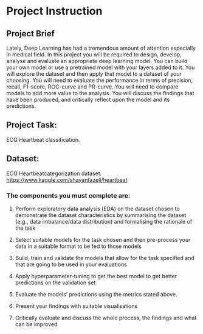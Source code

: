 # Project Instruction 

## Project Brief

Lately, Deep Learning has had a tremendous amount of attention especially in medical field. In this project you will be required to design, develop, analyse and evaluate an appropriate deep learning model. You can build your own model or use a pretrained model with your layers added to it. You will explore the dataset and then apply that model to a dataset of your choosing. You will need to evaluate the performance in terms of precision, recall, F1-score, ROC-curve and PR-curve. You will need to compare models to add more value to the analysis. You will discuss the findings that have been produced, and critically reflect upon the model and its predictions. 

## Project Task:

ECG Heartbeat classification.

## Dataset: 

ECG Heartbeatcategorization dataset: https://www.kaggle.com/shayanfazeli/heartbeat


### The components you must complete are:

1.	Perform exploratory data analysis (EDA) on the dataset chosen to demonstrate the dataset characteristics by summarising the dataset (e.g., data imbalance/data distribution) and formalising the rationale of the task 

2.	Select suitable models for the task chosen and then pre-process your data in a suitable format to be fed to those models 
3.	Build, train and validate the models that allow for the task specified and that are going to be used in your evaluations 
4.	Apply hyperparameter-tuning to get the best model to get better predictions on the validation set 
5.	Evaluate the models’ predictions using the metrics stated above. 
6.	Present your findings with suitable visualisations 
7.	Critically evaluate and discuss the whole process, the findings and what can be improved
 


